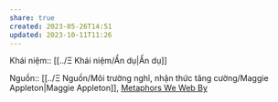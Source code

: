 ```yaml
---
share: true
created: 2023-05-26T14:51
updated: 2023-10-11T11:26
---
```

Khái niệm:: [[../Ξ Khái niệm/Ẩn dụ|Ẩn dụ]]

Nguồn:: [[../Ξ Nguồn/Môi trường nghĩ, nhận thức tăng cường/Maggie Appleton|Maggie Appleton]], [Metaphors We Web By](https://maggieappleton.com/metaphors-web)
